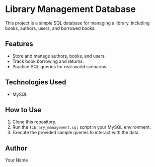 # Library Management Database

This project is a simple SQL database for managing a library, including books, authors, users, and borrowed books.

## Features
- Store and manage authors, books, and users.
- Track book borrowing and returns.
- Practice SQL queries for real-world scenarios.

## Technologies Used
- MySQL

## How to Use
1. Clone this repository.
2. Run the `library_management.sql` script in your MySQL environment.
3. Execute the provided sample queries to interact with the data.

## Author
Your Name
